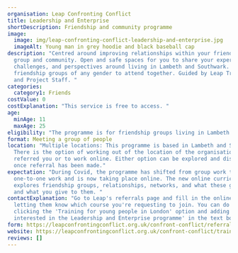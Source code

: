 ```yaml
---
organisation: Leap Confronting Conflict
title: Leadership and Enterprise
shortDescription: Friendship and community programme
image:
  image: img/leap-confronting-conflict-leadership-and-enterprise.jpg
  imageAlt: Young man in grey hoodie and black baseball cap
description: "Centred around improving relationships within your friendship
  group and community. Open and safe spaces for you to share your experiences,
  challenges, and perspectives around living in Lambeth and Southwark. For
  friendship groups of any gender to attend together. Guided by Leap Trainers
  and Project Staff. "
categories:
  category1: Friends
costValue: 0
costExplanation: "This service is free to access. "
age:
  minAge: 11
  maxAge: 25
eligibility: "The programme is for friendship groups living in Lambeth and Southwark. "
format: Meeting a group of people
location: "Multiple locations: This programme is based in Lambeth and Southwark.
  There is the option of working out of the location of the organisation that
  referred you or to work online. Either option can be explored and discussed
  once referral has been made."
expectation: "During Covid, the programme has shifted from group work to
  one-to-one work and is now taking place online. The new online curriculum
  explores friendship groups, relationships, networks, and what these give you
  and what you give to them. "
contactExplanation: "Go to Leap's referrals page and fill in the online form,
  letting them know which course you're requesting to join. You can do this by
  clicking the 'Training for young people in London' option and adding 'I am
  interested in the Leadership and Enterprise programme' in the text box. "
form: https://leapconfrontingconflict.org.uk/confront-conflict/referrals-landing-page
website: https://leapconfrontingconflict.org.uk/confront-conflict/training/young-people-landing-page
reviews: []
---
```

